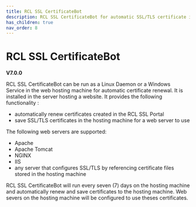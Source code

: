 ```yaml
---
title: RCL SSL CertificateBot
description: RCL SSL CertificateBot for automatic SSL/TLS certificate installation and renewal in Linux and Windows servers
has_children: true
nav_order: 8
---
```


# RCL SSL CertificateBot
**V7.0.0**

RCL SSL CertificateBot can be run as a Linux Daemon or a Windows Service in the web hosting machine for automatic certificate renewal. It is installed in the server hosting a website. It provides the following functionality :

- automatically renew certificates created in the RCL SSL Portal
- save SSL/TLS certificates in the hosting machine for a web server to use 

The following web servers are supported:

- Apache
- Apache Tomcat
- NGINX
- IIS
- any server that configures SSL/TLS by referencing certificate files stored in the hosting machine

RCL SSL CertificateBot will run every seven (7) days on the hosting machine and automatically renew and save certificates to the hosting machine. Web severs on the hosting machine will be configured to use theses certificates.